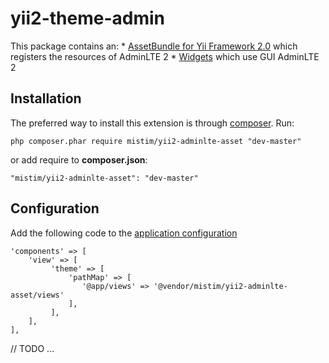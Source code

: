 yii2-theme-admin
================

This package contains an:
    * [AssetBundle for Yii Framework 2.0](http://www.yiiframework.com/doc-2.0/guide-structure-assets.html) which registers the resources of AdminLTE 2
    * [Widgets](http://www.yiiframework.com/doc-2.0/guide-structure-widgets.html) which use GUI AdminLTE 2

Installation
------------

The preferred way to install this extension is through [composer](http://getcomposer.org/download/).
Run:

    php composer.phar require mistim/yii2-adminlte-asset "dev-master"
    
or add require to **composer.json**:

    "mistim/yii2-adminlte-asset": "dev-master"
    
Configuration
-------------

Add the following code to the [application configuration](www.yiiframework.com/doc-2.0/guide-structure-applications.html#application-configurations)

    'components' => [
        'view' => [
             'theme' => [
                 'pathMap' => [
                    '@app/views' => '@vendor/mistim/yii2-adminlte-asset/views'
                 ],
             ],
        ],
    ],

// TODO
...